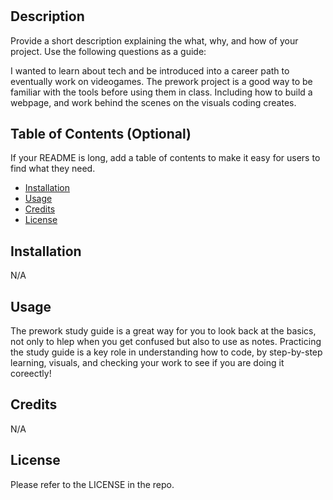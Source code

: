 # <Your-Project-Title>

## Description

Provide a short description explaining the what, why, and how of your project. Use the following questions as a guide:

I wanted to learn about tech and be introduced into a career path to eventually work on videogames. The prework project is a good way to be familiar with the tools before using them in class. Including how to build a webpage, and work behind the scenes on the visuals coding creates.

## Table of Contents (Optional)

If your README is long, add a table of contents to make it easy for users to find what they need.

- [Installation](#installation)
- [Usage](#usage)
- [Credits](#credits)
- [License](#license)

## Installation

N/A

## Usage

The prework study guide is a great way for you to look back at the basics, not only to hlep when you get confused but also to use as notes. Practicing the study guide is a key role in understanding how to code, by step-by-step learning, visuals, and checking your work to see if you are doing it coreectly!

## Credits

N/A

## License

Please refer to the LICENSE in the repo.